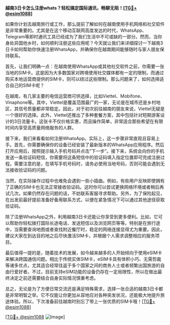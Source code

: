 **越南3日卡怎么注册whats？轻松搞定国际通讯，畅聊无阻！[[TG💪+ @esim1088](https://t.me/s/esim1088)]**

如果你计划去越南旅行或工作，那么提前了解如何在越南使用手机网络和社交软件是非常重要的。尤其是在这个移动互联网高度发达的时代，WhatsApp、Telegram等即时通讯工具已经成为了我们生活中不可或缺的一部分。然而，当你身处异国他乡时，如何顺利注册这些应用呢？今天就让我们来详细探讨一下越南3日卡如何帮助你快速注册WhatsApp，并确保你在越南期间能够随时与家人朋友保持联系。

首先，让我们明确一点：在越南使用WhatsApp或其他社交软件之前，你需要一张当地的SIM卡。这是因为大多数国家对跨境使用社交媒体都有一定的限制，而通过购买本地运营商提供的SIM卡，则可以绕过这些限制。那么问题来了，如何选择适合自己的SIM卡呢？

在越南，有几家主要的电信运营商可供选择，比如Viettel、Mobifone、Vinaphone等。其中，Viettel是覆盖范围最广的一家，无论是在城市还是乡村地区，其信号质量都非常稳定。因此，对于初次前往越南的朋友来说，Viettel无疑是一个很好的选择。此外，Viettel还推出了多种套餐方案，其中包括针对短期游客设计的3日流量卡。这张卡不仅价格实惠，而且操作简单，非常适合那些希望在有限时间内享受高质量网络服务的人群。

接下来，我们来看看如何注册WhatsApp。实际上，这一步骤非常直观且容易上手。首先，你需要确保你的设备已经安装了最新版本的WhatsApp应用程序。然后打开应用后，按照提示输入手机号码并点击“下一步”。接下来，系统会向你的手机发送一条验证码短信，你需要将这条短信中的验证码填入指定位置即可完成注册过程。需要注意的是，在填写手机号码时，请务必使用当地号码，否则可能会遇到无法接收验证码的问题。

当然，在实际操作过程中也难免会遇到一些小插曲。例如，有些用户反映即使拥有了正确的SIM卡也无法正常接收验证码。这时你可以尝试更换网络环境或者稍后再试几次。如果仍然存在问题的话，不妨联系客服寻求帮助。另外，为了保险起见，在出发前最好提前准备好备用联系方式，以便在紧急情况下可以通过其他途径获取验证码。

除了注册WhatsApp之外，利用越南3日卡还能让你享受到更多便利。比如，它可以帮助你轻松拨打国际长途电话、发送短信以及浏览网页等等。特别是在旅行途中，当需要查询地图或者查找附近餐厅时，稳定的网络连接显得尤为重要。因此，建议大家在到达目的地之后尽快激活SIM卡，并根据个人需求调整相应的服务项目。

最后值得一提的是，随着技术的发展，如今越来越多的人开始倾向于使用eSIM卡来解决跨国通信问题。相比于传统实体SIM卡，eSIM卡具有体积小巧、无需剪裁等诸多优点，尤其适合经常往返于多个国家之间的商务人士或者频繁出国旅游的自由行爱好者。不过，目前支持eSIM功能的设备仍存在一定局限性，所以在做出最终决定之前还需要结合自身实际情况慎重考虑。

总之，无论是为了方便日常交流还是满足特殊需求，选择一张合适的越南3日卡都是非常明智之举。它不仅能让你更加从容地应对各种突发状况，还能极大地提升旅途体验。所以，下次准备前往越南时别忘了带上一张优质的SIM卡哦！[[TG💪+ @esim1088](https://t.me/s/esim1088)]

[[TG💪+ @esim1088](https://t.me/s/esim1088) ![Image](https://i.postimg.cc/4NQfJmqS/Snipaste-2025-05-13-00-14-12.png)]